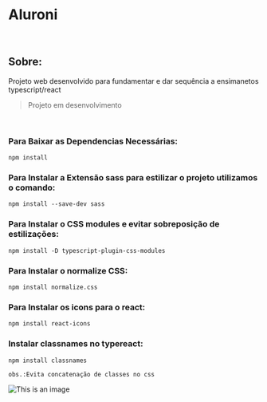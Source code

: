 <h1> Aluroni </h1>

<br>

<h2>Sobre:</h2>
<p>Projeto web desenvolvido para fundamentar e dar sequência a ensimanetos typescript/react</p>

>Projeto em desenvolvimento

<br>

<h3>Para Baixar as Dependencias Necessárias:</h3>

```
npm install
``` 

<h3>Para Instalar a Extensão sass para estilizar o projeto utilizamos o comando: </h3>

```
npm install --save-dev sass
```

<h3>Para Instalar o CSS modules e evitar sobreposição de estilizações:</h3>

```
npm install -D typescript-plugin-css-modules
```

<h3>Para Instalar o normalize CSS:</h3>

```
npm install normalize.css
```

<h3>Para Instalar os icons para o react:</h3>

```
npm install react-icons
```

<h3>Instalar classnames no typereact:</h3>

```
npm install classnames

obs.:Evita concatenação de classes no css
```

![This is an image](https://myoctocat.com/assets/images/base-octocat.svg)